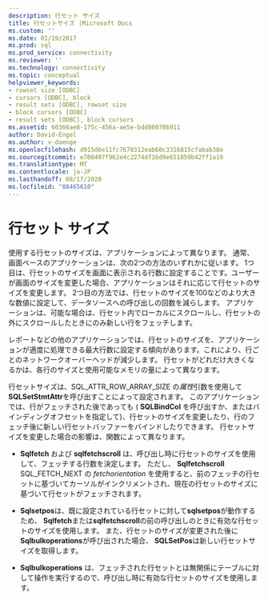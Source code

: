 ```yaml
---
description: 行セット サイズ
title: 行セットサイズ |Microsoft Docs
ms.custom: ''
ms.date: 01/19/2017
ms.prod: sql
ms.prod_service: connectivity
ms.reviewer: ''
ms.technology: connectivity
ms.topic: conceptual
helpviewer_keywords:
- rowset size [ODBC]
- cursors [ODBC], block
- result sets [ODBC], rowset size
- block cursors [ODBC]
- result sets [ODBC], block cursors
ms.assetid: 60366ae8-175c-456a-ae5e-bdd860786911
author: David-Engel
ms.author: v-daenge
ms.openlocfilehash: d915d6e11fc7678312eab60c3316815cfabab38e
ms.sourcegitcommit: e700497f962e4c2274df16d9e651059b42ff1a10
ms.translationtype: MT
ms.contentlocale: ja-JP
ms.lasthandoff: 08/17/2020
ms.locfileid: "88465610"
---
```

# <a name="rowset-size"></a>行セット サイズ
使用する行セットのサイズは、アプリケーションによって異なります。 通常、画面ベースのアプリケーションは、次の2つの方法のいずれかに従います。 1つ目は、行セットのサイズを画面に表示される行数に設定することです。ユーザーが画面のサイズを変更した場合、アプリケーションはそれに応じて行セットのサイズを変更します。 2つ目の方法では、行セットのサイズを100などのより大きな数値に設定して、データソースへの呼び出しの回数を減らします。 アプリケーションは、可能な場合は、行セット内でローカルにスクロールし、行セットの外にスクロールしたときにのみ新しい行をフェッチします。  
  
 レポートなどの他のアプリケーションでは、行セットのサイズを、アプリケーションが適度に処理できる最大行数に設定する傾向があります。これにより、行ごとのネットワークオーバーヘッドが減少します。 行セットがどれだけ大きくなるかは、各行のサイズと使用可能なメモリの量によって異なります。  
  
 行セットサイズは、SQL_ATTR_ROW_ARRAY_SIZE の*属性*引数を使用して**SQLSetStmtAttr**を呼び出すことによって設定されます。 このアプリケーションでは、行がフェッチされた後であっても ( **SQLBindCol** を呼び出すか、またはバインディングオフセットを指定して)、行セットのサイズを変更したり、行のフェッチ後に新しい行セットバッファーをバインドしたりできます。 行セットサイズを変更した場合の影響は、関数によって異なります。  
  
-   **Sqlfetch** および **sqlfetchscroll** は、呼び出し時に行セットのサイズを使用して、フェッチする行数を決定します。 ただし、 **Sqlfetchscroll** SQL_FETCH_NEXT の *fetchorientation* を使用すると、前のフェッチの行セットに基づいてカーソルがインクリメントされ、現在の行セットのサイズに基づいて行セットがフェッチされます。  
  
-   **Sqlsetpos**は、既に設定されている行セットに対して**sqlsetpos**が動作するため、 **Sqlfetch**または**sqlfetchscroll**の前の呼び出しのときに有効な行セットのサイズを使用します。 また、行セットのサイズが変更された後に**Sqlbulkoperations**が呼び出された場合、 **SQLSetPos**は新しい行セットサイズを取得します。  
  
-   **Sqlbulkoperations** は、フェッチされた行セットとは無関係にテーブルに対して操作を実行するので、呼び出し時に有効な行セットのサイズを使用します。
